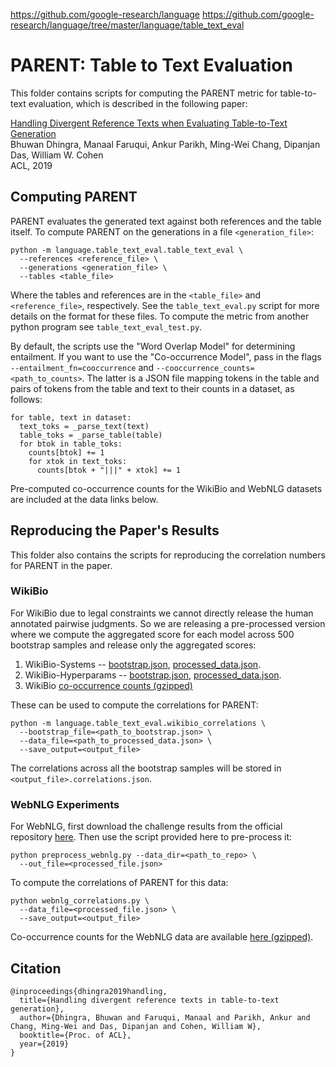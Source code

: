 https://github.com/google-research/language
https://github.com/google-research/language/tree/master/language/table_text_eval

# PARENT: Table to Text Evaluation

This folder contains scripts for computing the PARENT metric for table-to-text
evaluation, which is described in the following paper:

[Handling Divergent Reference Texts when Evaluating Table-to-Text Generation](https://arxiv.org/abs/1906.01081)\
Bhuwan Dhingra, Manaal Faruqui, Ankur Parikh, Ming-Wei Chang, Dipanjan Das, William W. Cohen\
ACL, 2019

## Computing PARENT

PARENT evaluates the generated text against both references and the table
itself. To compute PARENT on the generations in a file `<generation_file>`:

```
python -m language.table_text_eval.table_text_eval \
  --references <reference_file> \
  --generations <generation_file> \
  --tables <table_file>
```

Where the tables and references are in the `<table_file>` and `<reference_file>`,
respectively. See the `table_text_eval.py` script for more details on the
format for these files. To compute the
metric from another python program see `table_text_eval_test.py`.

By default, the scripts use the "Word Overlap Model" for determining
entailment. If you want to use the "Co-occurrence Model", pass in the
flags `--entailment_fn=cooccurrence` and `--cooccurrence_counts=<path_to_counts>`.
The latter is a JSON file mapping tokens in the table and pairs of tokens
from the table and text to their counts in a dataset, as follows:

```
for table, text in dataset:
  text_toks = _parse_text(text)
  table_toks = _parse_table(table)
  for btok in table_toks:
    counts[btok] += 1
    for xtok in text_toks:
      counts[btok + "|||" + xtok] += 1
```

Pre-computed co-occurrence counts for the WikiBio and WebNLG datasets are
included at the data links below.

## Reproducing the Paper's Results

This folder also contains the scripts for reproducing the correlation numbers
for PARENT in the paper.

### WikiBio

For WikiBio due to legal constraints we cannot directly release the human annotated
pairwise judgments. So we are releasing a pre-processed version where we compute
the aggregated score for each model across 500 bootstrap samples and release
only the aggregated scores:

1. WikiBio-Systems -- [bootstrap.json](https://storage.googleapis.com/table-text-eval/wikibio-systems/bootstrap.json), [processed_data.json](https://storage.googleapis.com/table-text-eval/wikibio-systems/processed_data.json).
2. WikiBio-Hyperparams -- [bootstrap.json](https://storage.googleapis.com/table-text-eval/wikibio-hyperparams/bootstrap.json), [processed_data.json](https://storage.googleapis.com/table-text-eval/wikibio-hyperparams/processed_data.json).
3. WikiBio [co-occurrence counts (gzipped)](https://storage.googleapis.com/table-text-eval/co-occurrence-counts/wikibio_cooccurrence_counts.json.gz)

These can be used to compute the correlations for PARENT:

```
python -m language.table_text_eval.wikibio_correlations \
  --bootstrap_file=<path_to_bootstrap.json> \
  --data_file=<path_to_processed_data.json> \
  --save_output=<output_file>
```

The correlations across all the bootstrap samples will be stored in
`<output_file>.correlations.json`.

### WebNLG Experiments

For WebNLG, first download the challenge results from the official repository
[here](https://gitlab.com/shimorina/webnlg-human-evaluation).
Then use the script provided here to pre-process it:

```
python preprocess_webnlg.py --data_dir=<path_to_repo> \
  --out_file=<processed_file.json>
```

To compute the correlations of PARENT for this data:

```
python webnlg_correlations.py \
  --data_file=<processed_file.json> \
  --save_output=<output_file>
```

Co-occurrence counts for the WebNLG data are available [here (gzipped)](https://storage.googleapis.com/table-text-eval/co-occurrence-counts/webnlg_cooccurrence_counts.json.gz).

## Citation

```
@inproceedings{dhingra2019handling,
  title={Handling divergent reference texts in table-to-text generation},
  author={Dhingra, Bhuwan and Faruqui, Manaal and Parikh, Ankur and Chang, Ming-Wei and Das, Dipanjan and Cohen, William W},
  booktitle={Proc. of ACL},
  year={2019}
}
```
